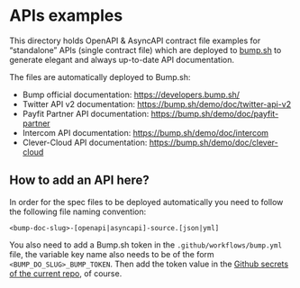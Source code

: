 # APIs examples

This directory holds OpenAPI & AsyncAPI contract file examples for
“standalone” APIs (single contract file) which are deployed to
[bump.sh](https://bump.sh) to generate elegant and always up-to-date
API documentation.

The files are automatically deployed to Bump.sh:

- Bump official documentation: https://developers.bump.sh/
- Twitter API v2 documentation: https://bump.sh/demo/doc/twitter-api-v2
- Payfit Partner API documentation: https://bump.sh/demo/doc/payfit-partner
- Intercom API documentation: https://bump.sh/demo/doc/intercom
- Clever-Cloud API documentation: https://bump.sh/demo/doc/clever-cloud

## How to add an API here?

In order for the spec files to be deployed automatically you need to follow the following file naming convention:

```
<bump-doc-slug>-[openapi|asyncapi]-source.[json|yml]
```

You also need to add a Bump.sh token in the `.github/workflows/bump.yml` file, the variable key name also needs to be of the form `<BUMP_DO_SLUG>_BUMP_TOKEN`. Then add the token value in the [Github secrets of the current repo](https://github.com/bump-sh/examples/settings/secrets/actions), of course.
